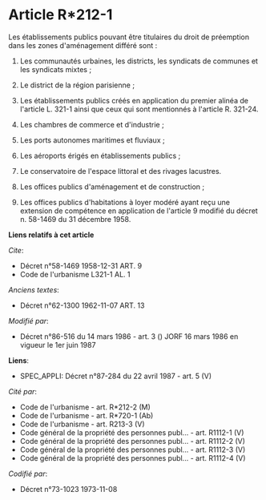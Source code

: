 # Article R*212-1

Les établissements publics pouvant être titulaires du droit de préemption dans les zones d'aménagement différé sont :

1. Les communautés urbaines, les districts, les syndicats de communes et les syndicats mixtes ;

2. Le district de la région parisienne ;

3. Les établissements publics créés en application du premier alinéa de l'article L. 321-1 ainsi que ceux qui sont mentionnés
à l'article R. 321-24.

4. Les chambres de commerce et d'industrie ;

5. Les ports autonomes maritimes et fluviaux ;

6. Les aéroports érigés en établissements publics ;

7. Le conservatoire de l'espace littoral et des rivages lacustres.

8. Les offices publics d'aménagement et de construction ;

9. Les offices publics d'habitations à loyer modéré ayant reçu une extension de compétence en application de l'article 9
modifié du décret n. 58-1469 du 31 décembre 1958.

**Liens relatifs à cet article**

_Cite_:

  - Décret n°58-1469 1958-12-31 ART. 9
  - Code de l'urbanisme L321-1 AL. 1

_Anciens textes_:

  - Décret n°62-1300 1962-11-07 ART. 13

_Modifié par_:

  - Décret n°86-516 du 14 mars 1986 - art. 3 () JORF 16 mars 1986 en vigueur le 1er juin 1987

**Liens**:

  - SPEC_APPLI: Décret n°87-284 du 22 avril 1987 - art. 5 (V)

_Cité par_:

  - Code de l'urbanisme - art. R*212-2 (M)
  - Code de l'urbanisme - art. R*720-1 (Ab)
  - Code de l'urbanisme - art. R213-3 (V)
  - Code général de la propriété des personnes publ... - art. R1112-1 (V)
  - Code général de la propriété des personnes publ... - art. R1112-2 (V)
  - Code général de la propriété des personnes publ... - art. R1112-3 (V)
  - Code général de la propriété des personnes publ... - art. R1112-4 (V)

_Codifié par_:

  - Décret n°73-1023 1973-11-08
